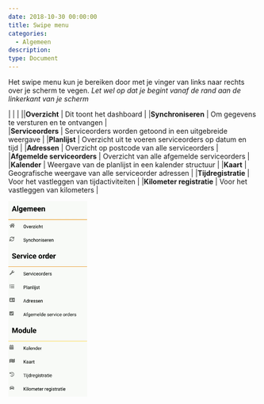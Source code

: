 ```yaml
---
date: 2018-10-30 00:00:00
title: Swipe menu
categories:
  - Algemeen
description:
type: Document
---
```


Het swipe menu kun je bereiken door met je vinger van links naar rechts over je scherm te vegen.
*Let wel op dat je begint vanaf de rand aan de linkerkant van je scherm*

|                               |                                                             |
|<i class="fa fa-person"></i>|**Overzicht**                  | Dit toont het dashboard                                     |
|**Synchroniseren**             | Om gegevens te versturen en te ontvangen                    |  
|**Serviceorders**              | Serviceorders worden getoond in een uitgebreide weergave    |
|**Planlijst**                  | Overzicht uit te voeren serviceorders op datum en tijd      |
|**Adressen**                   | Overzicht op postcode van alle serviceorders                |
|**Afgemelde serviceorders**    | Overzicht van alle afgemelde serviceorders                  |
|**Kalender**                   | Weergave van de planlijst in een kalender structuur         |
|**Kaart**                      | Geografische weergave van alle serviceorder adressen        |
|**Tijdregistratie**            | Voor het vastleggen van tijdactiviteiten                    |
|**Kilometer registratie**      | Voor het vastleggen van kilometers                          |

![](/images/2018-11-09-10-28-21.png)